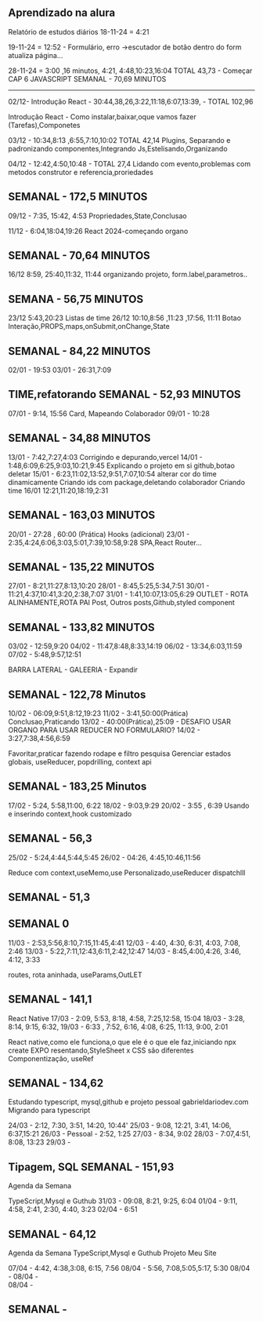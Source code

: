 Aprendizado na alura
-------------------
Relatório de estudos diários
18-11-24 = 4:21

19-11-24 = 12:52 - Formulário, erro  ->escutador de botão dentro do form atualiza página...

28-11-24 = 3:00 ,16 minutos, 4:21, 4:48,10:23,16:04 TOTAL 43,73 - Começar CAP 6 JAVASCRIPT
SEMANAL - 70,69 MINUTOS

------------------------------------------
02/12- Introdução React - 30:44,38,26,3:22,11:18,6:07,13:39, - TOTAL 102,96

Introdução React - Como instalar,baixar,oque vamos fazer (Tarefas),Componetes

03/12 - 10:34,8:13 ,6:55,7:10,10:02 TOTAL 42,14
Plugins, Separando e padronizando componentes,Integrando Js,Estelisando,Organizando

04/12 - 12:42,4:50,10:48 - TOTAL 27,4
Lidando com evento,problemas com metodos construtor e referencia,proriedades

SEMANAL - 172,5 MINUTOS
------------------------------------------
09/12 - 7:35, 15:42, 4:53
Propriedades,State,Conclusao

11/12 - 6:04,18:04,19:26
React 2024-começando organo

SEMANAL - 70,64 MINUTOS
------------------------------------------
16/12 8:59, 25:40,11:32, 11:44
organizando projeto, form.label,parametros..

SEMANA - 56,75 MINUTOS
------------------------------------------
23/12 5:43,20:23 Listas de time
26/12 10:10,8:56 ,11:23 ,17:56, 11:11
Botao Interação,PROPS,maps,onSubmit,onChange,State

SEMANAL - 84,22 MINUTOS
------------------------------------------
02/01 - 19:53
03/01 - 26:31,7:09

TIME,refatorando
SEMANAL - 52,93 MINUTOS
------------------------------------------
07/01 - 9:14, 15:56
Card, Mapeando Colaborador
09/01 - 10:28

SEMANAL - 34,88 MINUTOS
------------------------------------------
13/01 - 7:42,7:27,4:03
Corrigindo e depurando,vercel
14/01 - 1:48,6:09,6:25,9:03,10:21,9:45
Explicando o projeto em si
github,botao deletar
15/01 - 6:23,11:02,13:52,9:51,7:07,10:54
alterar cor do time dinamicamente
Criando ids com package,deletando colaborador
Criando time
16/01 12:21,11:20,18:19,2:31

SEMANAL - 163,03 MINUTOS
------------------------------------------
20/01 - 27:28 , 60:00 (Prática)
Hooks (adicional)
23/01 - 2:35,4:24,6:06,3:03,5:01,7:39,10:58,9:28
SPA,React Router...

SEMANAL - 135,22 MINUTOS
------------------------------------------
27/01 - 8:21,11:27,8:13,10:20
28/01 - 8:45,5:25,5:34,7:51
30/01 - 11:21,4:37,10:41,3:20,2:38,7:07
31/01 - 1:41,10:07,13:05,6:29
OUTLET - ROTA ALINHAMENTE,ROTA PAI
Post, Outros posts,Github,styled component

SEMANAL - 133,82 MINUTOS
------------------------------------------
03/02 - 12:59,9:20
04/02 - 11:47,8:48,8:33,14:19
06/02 - 13:34,6:03,11:59
07/02 - 5:48,9:57,12:51


BARRA LATERAL - GALEERIA - Expandir

SEMANAL - 122,78 Minutos 
------------------------------------------
10/02 - 06:09,9:51,8:12,19:23
11/02 - 3:41,50:00(Prática) Conclusao,Praticando 
13/02 - 40:00(Prática),25:09 - DESAFIO USAR ORGANO PARA USAR REDUCER NO FORMULARIO?
14/02 - 3:27,7:38,4:56,6:59


Favoritar,praticar fazendo rodape e filtro pesquisa
Gerenciar estados globais, useReducer, popdrilling, context api

SEMANAL - 183,25 Minutos
------------------------------------------
17/02 - 5:24, 5:58,11:00, 6:22
18/02 - 9:03,9:29
20/02 - 3:55 , 6:39
Usando e inserindo context,hook customizado

SEMANAL - 56,3
------------------------------------------
25/02 - 5:24,4:44,5:44,5:45
26/02 - 04:26, 4:45,10:46,11:56

Reduce com context,useMemo,use Personalizado,useReducer
dispatchlll

SEMANAL - 51,3
------------------------------------------
SEMANAL 0
------------------------------------------
11/03 - 2:53,5:56,8:10,7:15,11:45,4:41
12/03 - 4:40, 4:30, 6:31, 4:03, 7:08, 2:46
13/03 - 5:22,7:11,12:43,6:11,2:42,12:47
14/03 - 8:45,4:00,4:26, 3:46, 4:12, 3:33

routes, rota aninhada, useParams,OutLET

SEMANAL - 141,1
------------------------------------------
React Native
17/03 - 2:09, 5:53, 8:18, 4:58, 7:25,12:58, 15:04
18/03 - 3:28, 8:14, 9:15, 6:32,
19/03 - 6:33 , 7:52, 6:16, 4:08, 6:25, 11:13, 9:00, 2:01


React native,como ele funciona,o que ele é
o que ele faz,iniciando npx create EXPO
resentando,StyleSheet x CSS são diferentes
Componentização, useRef

SEMANAL - 134,62
-----------------------------------------
Estudando typescript, mysql,github
e projeto pessoal gabrieldariodev.com
Migrando para typescript 

24/03 - 2:12, 7:30, 3:51, 14:20, 10:44'
25/03 - 9:08, 12:21, 3:41, 14:06, 6:37,15:21
26/03 - Pessoal - 2:52, 1:25
27/03 - 8:34, 9:02
28/03 - 7:07,4:51, 8:08, 13:23
29/03 -

Tipagem,  SQL
SEMANAL - 151,93
------------------------------------------
Agenda da Semana

TypeScript,Mysql e Guthub
31/03 - 09:08, 8:21, 9:25, 6:04 
01/04 - 9:11, 4:58, 2:41, 2:30, 4:40, 3:23
02/04 - 6:51

SEMANAL - 64,12
------------------------------------------
Agenda da Semana
TypeScript,Mysql e Guthub
Projeto Meu Site

07/04 - 4:42, 4:38,3:08, 6:15, 7:56
08/04 - 5:56, 7:08,5:05,5:17, 5:30
08/04 - 
08/04 -  
08/04 - 

SEMANAL - 
------------------------------------------